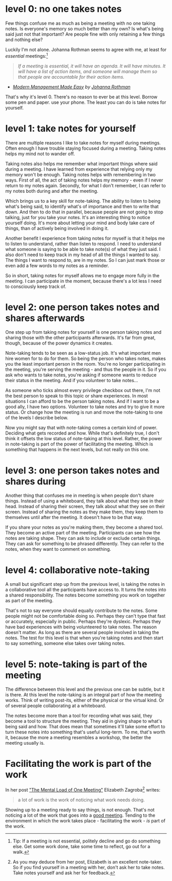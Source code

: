<!--
.. title: Five levels of note-taking in meetings
.. slug: five-levels-of-note-taking-in-meetings
.. date: 2025-04-21
.. category: facilitation
.. tags: note-taking, leadership, facilitation, leadership, self-organization, skills
.. type: text
.. description: Facilitating the work is part of the work.
-->

# level 0: no one takes notes

Few things confuse me as much as being a meeting with no one taking notes. Is everyone's memory so much better than my own? Is what's being said just not that important? Are people fine with only retaining a few things and nothing else?

Luckily I'm not alone. Johanna Rothman seems to agree with me, at least for *essential* meetings:[^1]

> *If a meeting is essential, it will have an agenda. It will have minutes. It will have a list of action items, and someone will manage them so that people are accountable for their action items.*  
- *[Modern Management Made Easy](https://leanpub.com/b/modernmanagementmadeeasy) by [Johanna Rothman](https://www.jrothman.com/)*

[^1]: Tip: If a meeting is not essential, politely decline and go do something else. Get some work done, take some time to reflect, go out for a walk.

That's why it's level 0. There's no reason to ever be at this level. Borrow some pen and paper. use your phone. The least you can do is take notes for yourself.

<!-- TEASER_END -->


# level 1: take notes for yourself

There are multiple reasons I like to take notes for myself during meetings. Often enough I have trouble staying focused during a meeting. Taking notes helps my mind not to wander off.

Taking notes also helps me remember what important things where said during a meeting. I have learned from experience that relying only my memory won't be enough. Taking notes helps with remembering in two ways. First of all, the act of taking notes helps my memory - even if I never return to my notes again. Secondly, for what I don't remember, I can refer to my notes both during and after the meeting.

Which brings us to a key skill for note-taking. The ability to listen to being what's being said, to identify what's of importance and then to write that down. And then to do that in parallel, because people are not going to stop talking, just for you take your notes. It's an interesting thing to notice yourself doing. It's more about letting your mind and body take care of things, than of actively being involved in doing it.

Another benefit I experience from taking notes for myself is that it helps me to listen to understand, rather than listen to respond. I need to understand what someone is saying to be able to take note(s) of what they just said. I also don't need to keep track in my head of all the things I wanted to say. The things I want to respond to, are in my notes. So I can just mark those or even add a few words to my notes as a reminder.

So in short, taking notes for myself allows me to engage more fully in the meeting. I can participate in the moment, because there's a lot less I need to consciously keep track of.


# level 2: one person takes notes and shares afterwards

One step up from taking notes for yourself is one person taking notes and sharing those with the other participants afterwards. It's far from great, though, because of the power dynamics it creates.

Note-taking tends to be seen as a low-status job. It's what important men hire women for to do for them. So being the person who takes notes, makes you the least important person in the room. You're no longer participating in the meeting, you're serving the meeting - and thus the people in it. So if you ask who wants to take notes, you're asking if someone wants to reduce their status in the meeting. And if you volunteer to take notes...

As someone who ticks almost every privilege checkbox out there, I'm not the best person to speak to this topic or share experiences. In most situations I can afford to be the person taking notes. And if I want to be a good ally, I have two options. Volunteer to take notes and try to give it more status. Or change how the meeting is run and move the note-taking to one of the levels I describe below.

Now you might say that with note-taking comes a certain kind of power. Deciding what gets recorded and how. While that's definitely true, I don't think it offsets the low status of note-taking at this level. Rather, the power in note-taking is part of the power of facilitating the meeting. Which is something that happens in the next levels, but not really on this one.


# level 3: one person takes notes and shares during

Another thing that confuses me in meeting is when people don't share things. Instead of using a whiteboard, they talk about what they see in their head. Instead of sharing their screen, they talk about what they see on their screen. Instead of sharing the notes as they make them, they keep them to themselves until after the meeting. It doesn't have to be that way.

If you share your notes as you're making them, they become a shared tool. They become an active part of the meeting. Participants can see how the notes are taking shape. They can ask to include or exclude certain things. They can ask for something to be phrased differently. They can refer to the notes, when they want to comment on something.


# level 4: collaborative note-taking

A small but significant step up from the previous level, is taking the notes in a collaborative tool all the participants have access to. It turns the notes into a shared responsibility. The notes become something you work on together as part of the meeting.

That's not to say everyone should equally contribute to the notes. Some people might not be comfortable doing so. Perhaps they can't type that fast or accurately, especially in public. Perhaps they're dyslexic. Perhaps they have bad experiences with being volunteered to take notes. The reason doesn't matter. As long as there are several people involved in taking the notes. The test for this level is that when you're taking notes and then start to say something, someone else takes over taking notes.


# level 5: note-taking is part of the meeting

The difference between this level and the previous one can be subtle, but it is there. At this level the note-taking is an integral part of how the meeting works. Think of writing post-its, either of the physical or the virtual kind. Or of several people collaborating at a whiteboard.

The notes become more than a tool for recording what was said, they become a tool to structure the meeting. They aid in giving shape to what's being said and how. That does mean that sometimes it'll take some effort to turn these notes into something that's useful long-term. To me, that's worth it, because the more a meeting resembles a workshop, the better the meeting usually is.


# Facilitating the work is part of the work

In her post ["The Mental Load of One Meeting"](https://elizabethzagroba.com/posts/2021/the_mental_load_of_one_meeting/) Elizabeth Zagroba[^2] writes:

> a lot of work is the work of noticing what work needs doing.

[^2]: As you may deduce from her post, Elizabeth is an excellent note-taker. So if you find yourself in a meeting with her, don't ask her to take notes. Take notes yourself and ask her for feedback.

Showing up to a meeting ready to say things, is not enough. That's not noticing a lot of the work that goes into a [good meeting](link://slug/making-meetings-work). Tending to the environment in which the work takes place - facilitating the work - *is* part of the work.
